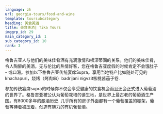 ```yaml
---
language: zh
url: georgia-tours/food-and-wine
template: toursubcategory
heading: 美食美酒
title: 美食美酒| Tika Tours
imggrp_id: 29
main_category_id: 1
sub_category_id: 10
rank: 3
---
```

<div class="row content-row"><!-- 1553 (2)-->
<div class="col-xs-12 col-sm-6 col-md-6"><!-- 2090 -->

格鲁吉亚人与他们的美味佳肴酒有充满激情和根深蒂固的关系。他们的美味佳肴，令人陶醉的美酒，无与伦比的热情好客，您在格鲁吉亚度假的时候肯定不会饿肚子 - 或口渴。参加以下格鲁吉亚传统宴席Supra。享用当地特产比如随处可见的khachapuri，烧烤（烤肉串）badrijani nigvzit核桃酱茄子卷.

</div>

<div class="col-xs-12 col-sm-6 col-md-6"><!-- 2091 -->

参加传统宴席supra的时候你不仅会享受健康的饮食机会而且还会正式进入葡萄酒的世界了。格鲁吉亚被公认为葡萄栽培的诞生地，是世界上最古老的葡萄酒生产国。有8000多年的酿酒历史. 几乎所有的房子外面都有一个葡萄覆盖的棚架，葡萄等待着被压着，创造有魅力的有机葡萄酒。

</div>

</div>

